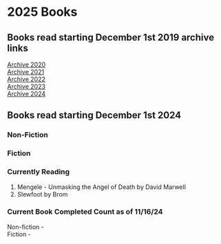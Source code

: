 # 2025 Books

## Books read starting December 1st 2019 archive links

[Archive 2020](https://github.com/Tsukiyonocm/Reading-List/blob/main/README-2020.md)\
[Archive 2021](https://github.com/Tsukiyonocm/Reading-List/blob/main/README-2021.md)\
[Archive 2022](https://github.com/Tsukiyonocm/Reading-List/blob/main/README-2022.md)\
[Archive 2023](https://github.com/Tsukiyonocm/Reading-List/blob/main/README-2023.md)\
[Archive 2024](https://github.com/Tsukiyonocm/Reading-List/blob/main/README-2024.md)

## Books read starting December 1st 2024

### Non-Fiction


### Fiction


### Currently Reading

1. Mengele - Unmasking the Angel of Death by David Marwell
2. Slewfoot by Brom

### Current Book Completed Count as of 11/16/24

Non-fiction - \
Fiction - 
